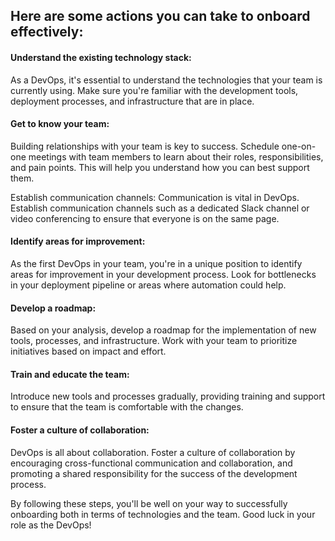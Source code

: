 ## Here are some actions you can take to onboard effectively:

#### Understand the existing technology stack: 
As a DevOps, it's essential to understand the technologies that your team is currently using. 
Make sure you're familiar with the development tools, deployment processes, and infrastructure that are in place.

#### Get to know your team: 
Building relationships with your team is key to success. 
Schedule one-on-one meetings with team members to learn about their roles, responsibilities, and pain points. 
This will help you understand how you can best support them.

Establish communication channels: 
Communication is vital in DevOps. 
Establish communication channels such as a dedicated Slack channel or video conferencing 
to ensure that everyone is on the same page.

#### Identify areas for improvement: 
As the first DevOps in your team, you're in a unique position to identify areas for improvement in your development process. 
Look for bottlenecks in your deployment pipeline or areas where automation could help.

#### Develop a roadmap: 
Based on your analysis, develop a roadmap for the implementation of new tools, 
processes, and infrastructure. Work with your team to prioritize initiatives based on impact and effort.

#### Train and educate the team: 
Introduce new tools and processes gradually, providing training and support to ensure that the team is comfortable with the changes.

#### Foster a culture of collaboration: 
DevOps is all about collaboration. 
Foster a culture of collaboration by encouraging cross-functional communication and collaboration, 
and promoting a shared responsibility for the success of the development process.

By following these steps, you'll be well on your way to successfully onboarding both in terms of technologies and the team.
Good luck in your role as the DevOps!
